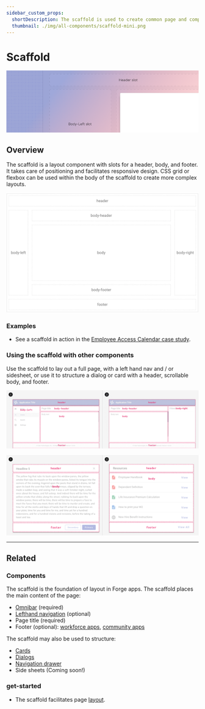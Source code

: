 ```yaml
---
sidebar_custom_props:
  shortDescription: The scaffold is used to create common page and component layouts with a header, scrollable body, and footer.
  thumbnail: ./img/all-components/scaffold-mini.png
---
```


# Scaffold

<ComponentVisual storybookUrl="https://forge.tylerdev.io/main/?path=/story/components-scaffold--default">

![](./images/scaffold.png)

</ComponentVisual>

## Overview 

The scaffold is a layout component with slots for a header, body, and footer. It takes care of positioning and facilitates responsive design. CSS grid or flexbox can be used within the body of the scaffold to create more complex layouts. 

<ImageBlock padded={false}>

![Diagram of a scaffold component.](./images/scaffold-diagram.png)

</ImageBlock>

### Examples

- See a scaffold in action in the [Employee Access Calendar case study](/get-started/other/case-studies/ess-calendar).

### Using the scaffold with other components

Use the scaffold to lay out a full page, with a left hand nav and / or sidesheet, or use it to structure a dialog or card with a header, scrollable body, and footer. 

<ImageBlock padded={false} caption="1. The scaffold may be used to structure a traditional page layout with lefthand nav.<br>2. The scaffold may be used to structure a page layout with a side sheet.">

![Image of two page layouts: one with lefthand nav and one with a side sheet, both using the scaffold for structure.](./images/scaffold-1.png)

</ImageBlock>

<ImageBlock padded={false} caption="1. The scaffold may be used to structure a dialog.<br>2. The scaffold may be used to structure a card.">

![Image of a dialog and a card.](./images/scaffold-2.png)

</ImageBlock>

---

## Related 

### Components

The scaffold is the foundation of layout in Forge apps. The scaffold places the main content of the page:

- [Omnibar](/components/omni/omnibar) (required)
- [Lefthand navigation](/components/navigation/navigation-drawer) (optional)
- Page title (required)
- Footer (optional): [workforce apps](/get-started/branding-workforce#3-footer-optional), [community apps](/get-started/branding-community#4-footer-optional)

The scaffold may also be used to structure:

- [Cards](/components/cards/card)
- [Dialogs](/components/notifications-and-messages/dialog)
- [Navigation drawer](/components/navigation/navigation-drawer)
- Side sheets (Coming soon!)

### get-started

- The scaffold facilitates page [layout](/patterns/layout/introduction).


